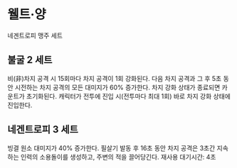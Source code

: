 # 웰트·양

네겐트로피 맹주 세트

## 불굴 2 세트

비(非)차지 공격 시 15회마다 차지 공격이 1회 강화된다. 다음 차지 공격과 그 후 5초 동안 시전하는 차지 공격의 모든 대미지가 60% 증가한다. 차지 강화 상태가 종료되면 카운트가 초기화된다. 캐릭터가 전투에 진입 시(전투마다 최대 1회) 바로 차지 강화 상태에 진입한다.

## 네겐트로피 3 세트

빙결 원소 대미지가 40% 증가한다. 필살기 발동 후 16초 동안 차지 공격은 3초간 지속하는 인력의 소용돌이를 생성하고, 주변의 적을 끌어당긴다. 재사용 대기시간: 4초
